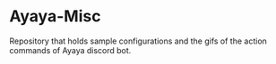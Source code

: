 # Ayaya-Misc

Repository that holds sample configurations and the gifs of the action commands of Ayaya discord bot.
